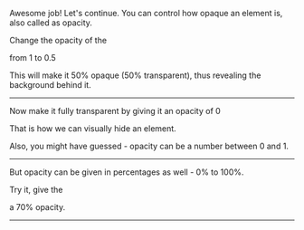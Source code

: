 Awesome job! Let's continue. You can control how opaque an element is, also called as opacity.

Change the opacity of the <div> from 1 to 0.5

This will make it 50% opaque (50% transparent), thus revealing the background behind it.

---

Now make it fully transparent by giving it an opacity of 0

That is how we can visually hide an element.

Also, you might have guessed - opacity can be a number between 0 and 1.

---

But opacity can be given in percentages as well - 0% to 100%.

Try it, give the <div> a 70% opacity.

---

